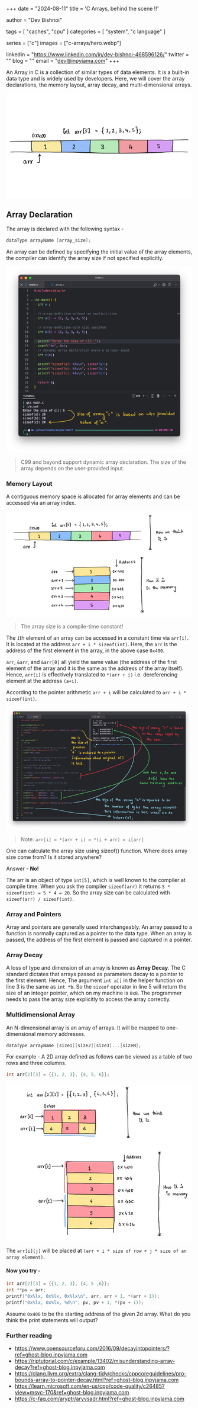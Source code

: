 +++
date  = "2024-08-11"
title = 'C Arrays, behind the scene !!'

author = "Dev Bishnoi"

tags = [
    "caches", "cpu"
]
categories = [
    "system", "c language"
]

series = ["c"]
images = ["c-arrays/hero.webp"]

linkedin = "https://www.linkedin.com/in/dev-bishnoi-468596126/"
twitter = ""
blog = ""
email = "dev@inpyjama.com"
+++

An Array in C is a collection of similar types of data elements. It is a built-in data type and is widely used by developers. Here, we will cover the array declarations, the memory layout, array decay, and multi-dimensional arrays.

<!--more-->

![](hero.webp)

## Array Declaration

The array is declared with the following syntax -

```c
dataType arrayName [array_size];
```

An array can be defined by specifying the initial value of the array elements, the compiler can identify the array size if not specified explicitly.

!["Array definitions and declarations."](1.png)

> C99 and beyond support dynamic array declaration. The size of the array depends on the user-provided input.

### Memory Layout

A contiguous memory space is allocated for array elements and can be accessed via an array index.

!["Memory layout"](2.jpg)

> The array size is a compile-time constant!

The `i`th element of an array can be accessed in a constant time via `arr[i]`. It is located at the address `arr + i * sizeof(int)`. Here, the `arr` is the address of the first element in the array, in the above case `0x400`.

`arr`, `&arr`, and `&arr[0]` all yield the same value (the address of the first element of the array and it is the same as the address of the array itself). Hence, `arr[i]` is effectively translated to `*(arr + i)` i.e. dereferencing element at the address `(a+i)`.

According to the pointer arithmetic `arr + i` will be calculated to `arr + i * sizeof(int)`.

!["arrays.c"](3.png)

> Note: `arr[i] = *(arr + i) = *(i + arr) = i[arr]`

One can calculate the array size using sizeof() function. Where does array size come from? Is it stored anywhere?

Answer - **No!**

The arr is an object of type `int[5]`, which is well known to the compiler at compile time. When you ask the compiler `sizeof(arr)` it returns `5 * sizeof(int) = 5 * 4 = 20`. So the array size can be calculated with `sizeof(arr) / sizeof(int)`.

### Array and Pointers

Array and pointers are generally used interchangeably. An array passed to a function is normally captured as a pointer to the data type. When an array is passed, the address of the first element is passed and captured in a pointer.

### Array Decay
A loss of type and dimension of an array is known as **Array Decay**. The C standard dictates that arrays passed as parameters decay to a pointer to the first element. Hence, The argument `int a[]` in the helper function on line 3 is the same as `int *b`. So the `sizeof` operator in line 5 will return the size of an integer pointer, which on my machine is `0x8`. The programmer needs to pass the array size explicitly to access the array correctly.

### Multidimensional Array
An N-dimensional array is an array of arrays. It will be mapped to one-dimensional memory addresses.

```c
dataType arrayName [size1][size2][size3]...[sizeN];
```

For example - A 2D array defined as follows can be viewed as a table of two rows and three columns.

```c
int arr[2][3] = {{1, 2, 3}, {4, 5, 6}};
```

!["arrays.c"](4.jpg)

The `arr[i][j]` will be placed at `(arr + i * size of row + j * size of an array element)`.

#### Now you try -

```c
int arr[2][3] = {{1, 2, 3}, {4, 5 ,6}};
int **pv = arr;
printf("0x%lx, 0x%lx, 0x%lx\n", arr, arr + 1, *(arr + 1));
printf("0x%lx, 0x%lx, %d\n", pv, pv + 1, *(pv + 1));
```

Assume `0x400` to be the starting address of the given 2d array. What do you think the print statements will output?

### Further reading
- https://www.opensourceforu.com/2016/09/decayintopointers/?ref=ghost-blog.inpyjama.com
- https://riptutorial.com/c/example/13402/misunderstanding-array-decay?ref=ghost-blog.inpyjama.com
- https://clang.llvm.org/extra/clang-tidy/checks/cppcoreguidelines/pro-bounds-array-to-pointer-decay.html?ref=ghost-blog.inpyjama.com
- https://learn.microsoft.com/en-us/cpp/code-quality/c26485?view=msvc-170&ref=ghost-blog.inpyjama.com
- https://c-faq.com/aryptr/aryvsadr.html?ref=ghost-blog.inpyjama.com
